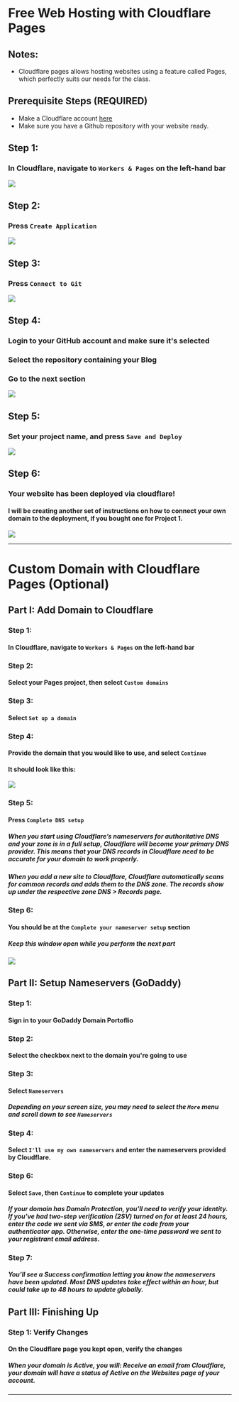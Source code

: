 # Free Web Hosting with Cloudflare Pages

## Notes:
<div>
  <ul>
    <li>Cloudflare pages allows hosting websites using a feature called Pages, which perfectly suits our needs for the class.</li>
  </ul>
</div>

## Prerequisite Steps (REQUIRED)
<div>
  <ul>
    <li>Make a Cloudflare account <a href="https://dash.cloudflare.com/sign-up?pt=f">here</a></li>
    <li>Make sure you have a Github repository with your website ready.</li>
  </ul>
</div>

## Step 1: 
### In Cloudflare, navigate to ```Workers & Pages``` on the left-hand bar

<img src="./Images/Step1.png"/>

## Step 2: 
### Press ```Create Application```

<img src="./Images/Step2.png"/>

## Step 3: 
### Press ```Connect to Git```

<img src="./Images/Step3.png"/>

## Step 4: 
### Login to your GitHub account and make sure it's selected
### Select the repository containing your Blog
### Go to the next section

<img src="./Images/Step4.png"/>

## Step 5: 
### Set your project name, and press ```Save and Deploy```

<img src="./Images/Step5.png"/>

## Step 6: 
### Your website has been deployed via cloudflare!
#### I will be creating another set of instructions on how to connect your own domain to the deployment, if you bought one for Project 1.

<img src="./Images/Step6.png"/>

----

# Custom Domain with Cloudflare Pages (Optional)

## Part I: Add Domain to Cloudflare

### Step 1:
#### In Cloudflare, navigate to ```Workers & Pages``` on the left-hand bar

### Step 2:
#### Select your Pages project, then select ```Custom domains```

### Step 3:
#### Select ```Set up a domain```

### Step 4:
#### Provide the domain that you would like to use, and select ```Continue```
#### It should look like this:

<img src="./Images/Cloudflare-Domains.png"/>

### Step 5:
#### Press ```Complete DNS setup```

##### When you start using Cloudflare’s nameservers for authoritative DNS and your zone is in a full setup, Cloudflare will become your primary DNS provider. This means that your DNS records in Cloudflare need to be accurate for your domain to work properly.

##### When you add a new site to Cloudflare, Cloudflare automatically scans for common records and adds them to the DNS zone. The records show up under the respective zone DNS > Records page.

### Step 6:
#### You should be at the ```Complete your nameserver setup``` section

##### Keep this window open while you perform the next part

<img src="./Images/Cloudflare-Nameservers.png"/>

## Part II: Setup Nameservers (GoDaddy)

### Step 1:
#### Sign in to your GoDaddy Domain Portoflio

### Step 2:
#### Select the checkbox next to the domain you're going to use

### Step 3:
#### Select ```Nameservers```

##### Depending on your screen size, you may need to select the ```More``` menu and scroll down to see ```Nameservers```

### Step 4:
#### Select ```I'll use my own nameservers``` and enter the nameservers provided by Cloudflare.

### Step 6:
#### Select ```Save```, then ```Continue``` to complete your updates

##### If your domain has Domain Protection, you'll need to verify your identity. If you've had two-step verification (2SV) turned on for at least 24 hours, enter the code we sent via SMS, or enter the code from your authenticator app. Otherwise, enter the one-time password we sent to your registrant email address.

### Step 7:
##### You'll see a Success confirmation letting you know the nameservers have been updated. Most DNS updates take effect within an hour, but could take up to 48 hours to update globally.

## Part III: Finishing Up

### Step 1: Verify Changes
#### On the Cloudflare page you kept open, verify the changes

##### When your domain is Active, you will: Receive an email from Cloudflare, your domain will have a status of Active on the Websites page of your account.

----
